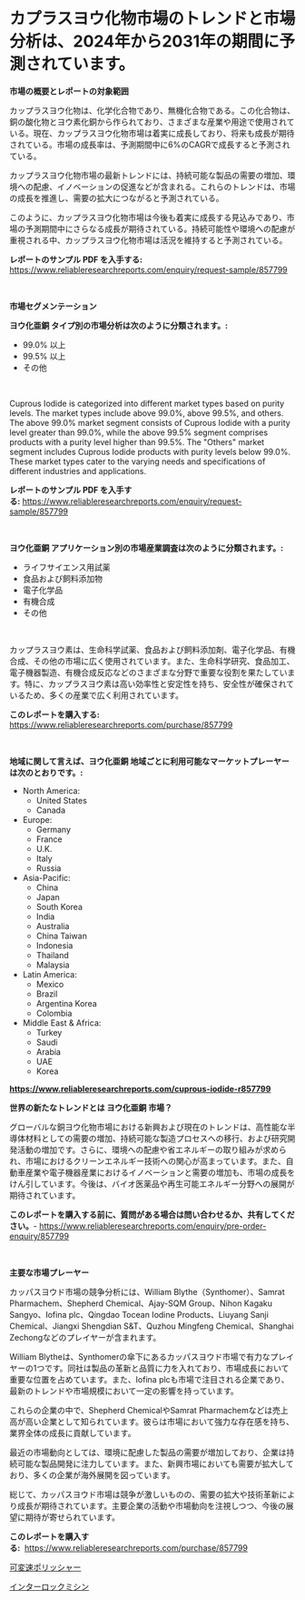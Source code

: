 <p><h1>カプラスヨウ化物市場のトレンドと市場分析は、2024年から2031年の期間に予測されています。</h1></p><p><strong>市場の概要とレポートの対象範囲</strong></p>
<p><p>カップラスヨウ化物は、化学化合物であり、無機化合物である。この化合物は、銅の酸化物とヨウ素化銅から作られており、さまざまな産業や用途で使用されている。現在、カップラスヨウ化物市場は着実に成長しており、将来も成長が期待されている。市場の成長率は、予測期間中に6%のCAGRで成長すると予測されている。</p><p>カップラスヨウ化物市場の最新トレンドには、持続可能な製品の需要の増加、環境への配慮、イノベーションの促進などが含まれる。これらのトレンドは、市場の成長を推進し、需要の拡大につながると予測されている。</p><p>このように、カップラスヨウ化物市場は今後も着実に成長する見込みであり、市場の予測期間中にさらなる成長が期待されている。持続可能性や環境への配慮が重視される中、カップラスヨウ化物市場は活況を維持すると予測されている。</p></p>
<p><strong>レポートのサンプル PDF を入手する:</strong> <a href="https://www.reliableresearchreports.com/enquiry/request-sample/857799">https://www.reliableresearchreports.com/enquiry/request-sample/857799</a></p>
<p>&nbsp;</p>
<p><strong>市場セグメンテーション</strong></p>
<p><strong>ヨウ化亜銅 タイプ別の市場分析は次のように分類されます。:</strong></p>
<p><ul><li>99.0% 以上</li><li>99.5% 以上</li><li>その他</li></ul></p>
<p>&nbsp;</p>
<p><p> Cuprous Iodide is categorized into different market types based on purity levels. The market types include above 99.0%, above 99.5%, and others. The above 99.0% market segment consists of Cuprous Iodide with a purity level greater than 99.0%, while the above 99.5% segment comprises products with a purity level higher than 99.5%. The "Others" market segment includes Cuprous Iodide products with purity levels below 99.0%. These market types cater to the varying needs and specifications of different industries and applications.</p></p>
<p><strong>レポートのサンプル PDF を入手する:</strong>&nbsp;<a href="https://www.reliableresearchreports.com/enquiry/request-sample/857799">https://www.reliableresearchreports.com/enquiry/request-sample/857799</a></p>
<p>&nbsp;</p>
<p><strong> ヨウ化亜銅 アプリケーション別の市場産業調査は次のように分類されます。:</strong></p>
<p><ul><li>ライフサイエンス用試薬</li><li>食品および飼料添加物</li><li>電子化学品</li><li>有機合成</li><li>その他</li></ul></p>
<p>&nbsp;</p>
<p><p>カップラスヨウ素は、生命科学試薬、食品および飼料添加剤、電子化学品、有機合成、その他の市場に広く使用されています。また、生命科学研究、食品加工、電子機器製造、有機合成反応などのさまざまな分野で重要な役割を果たしています。特に、カップラスヨウ素は高い効率性と安定性を持ち、安全性が確保されているため、多くの産業で広く利用されています。</p></p>
<p><strong>このレポートを購入する:</strong>&nbsp; <a href="https://www.reliableresearchreports.com/purchase/857799">https://www.reliableresearchreports.com/purchase/857799</a></p>
<p>&nbsp;</p>
<p><strong>地域に関して言えば、ヨウ化亜銅 地域ごとに利用可能なマーケットプレーヤーは次のとおりです。:</strong></p>
<p><ul>
    <li>
        North America:
        <ul>
            <li>United States</li>
            <li>Canada</li>
        </ul>
    </li>
    <li>
        Europe:
        <ul>
            <li>Germany</li>
            <li>France</li>
            <li>U.K.</li>
            <li>Italy</li>
            <li>Russia</li>
        </ul>
    </li>
    <li>
        Asia-Pacific:
        <ul>
            <li>China</li>
            <li>Japan</li>
            <li>South Korea</li>
            <li>India</li>
            <li>Australia</li>
            <li>China Taiwan</li>
            <li>Indonesia</li>
            <li>Thailand</li>
            <li>Malaysia</li>
        </ul>
    </li>
    <li>
        Latin America:
        <ul>
            <li>Mexico</li>
            <li>Brazil</li>
            <li>Argentina Korea</li>
            <li>Colombia</li>
        </ul>
    </li>
    <li>
        Middle East & Africa:
        <ul>
            <li>Turkey</li>
            <li>Saudi</li>
            <li>Arabia</li>
            <li>UAE</li>
            <li>Korea</li>
        </ul>
    </li>
    </ul></p>
<p><strong><a href="https://www.reliableresearchreports.com/cuprous-iodide-r857799">https://www.reliableresearchreports.com/cuprous-iodide-r857799</a></strong>&nbsp;</p>
<p><strong>世界の新たなトレンドとは ヨウ化亜銅 市場？</strong></p>
<p><p>グローバルな銅ヨウ化物市場における新興および現在のトレンドは、高性能な半導体材料としての需要の増加、持続可能な製造プロセスへの移行、および研究開発活動の増加です。さらに、環境への配慮や省エネルギーの取り組みが求められ、市場におけるクリーンエネルギー技術への関心が高まっています。また、自動車産業や電子機器産業におけるイノベーションと需要の増加も、市場の成長をけん引しています。今後は、バイオ医薬品や再生可能エネルギー分野への展開が期待されています。</p></p>
<p><strong>このレポートを購入する前に、質問がある場合は問い合わせるか、共有してください。</strong>- <a href="https://www.reliableresearchreports.com/enquiry/pre-order-enquiry/857799">https://www.reliableresearchreports.com/enquiry/pre-order-enquiry/857799</a></p>
<p>&nbsp;</p>
<p><strong>主要な市場プレーヤー</strong></p>
<p><p>カッパスヨウド市場の競争分析には、William Blythe（Synthomer）、Samrat Pharmachem、Shepherd Chemical、Ajay-SQM Group、Nihon Kagaku Sangyo、Iofina plc、Qingdao Tocean Iodine Products、Liuyang Sanji Chemical、Jiangxi Shengdian S&T、Quzhou Mingfeng Chemical、Shanghai Zechongなどのプレイヤーが含まれます。</p><p>William Blytheは、Synthomerの傘下にあるカッパスヨウド市場で有力なプレイヤーの1つです。同社は製品の革新と品質に力を入れており、市場成長において重要な位置を占めています。また、Iofina plcも市場で注目される企業であり、最新のトレンドや市場規模において一定の影響を持っています。</p><p>これらの企業の中で、Shepherd ChemicalやSamrat Pharmachemなどは売上高が高い企業として知られています。彼らは市場において強力な存在感を持ち、業界全体の成長に貢献しています。</p><p>最近の市場動向としては、環境に配慮した製品の需要が増加しており、企業は持続可能な製品開発に注力しています。また、新興市場においても需要が拡大しており、多くの企業が海外展開を図っています。</p><p>総じて、カッパスヨウド市場は競争が激しいものの、需要の拡大や技術革新により成長が期待されています。主要企業の活動や市場動向を注視しつつ、今後の展望に期待が寄せられています。</p></p>
<p><strong>このレポートを購入する:</strong>&nbsp;&nbsp;<a href="https://www.reliableresearchreports.com/purchase/857799">https://www.reliableresearchreports.com/purchase/857799</a></p>
<p><p><a href="https://github.com/marbadji/Market-Research-Report-List-1/blob/main/795227719320.md">可変速ポリッシャー</a></p><p><a href="https://github.com/KaydenJohns1964/Market-Research-Report-List-1/blob/main/563344919321.md">インターロックミシン</a></p></p>